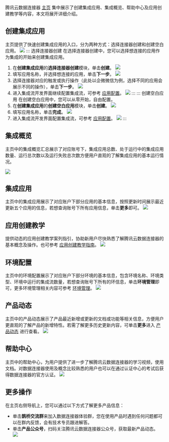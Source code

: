 
腾讯云数据连接器 [主页](https://console.cloud.tencent.com/eis) 集中展示了创建集成应用、集成概览、帮助中心及应用创建教学等内容，本文将展开详细介绍。


## 创建集成应用

主页提供了快速创建集成应用的入口，分为两种方式：选择连接器创建和创建空白应用。
![](https://qcloudimg.tencent-cloud.cn/raw/0f9c4823ec9f3cf12200f009046e4c4e.png)
<dx-tabs>
::: 选择连接器创建
在选择连接器创建中，您可以选择想连接的应用作为集成的开始来创建集成应用。
1. 在**创建集成应用**的**选择连接器创建**模块，单击**创建**。
![](https://qcloudimg.tencent-cloud.cn/raw/a564c7fc81d704a1d634287efa1c6b72.png)
2. 填写应用名称，并选择想连接的应用，单击**下一步**。
![](https://qcloudimg.tencent-cloud.cn/raw/02e7262fa132aa18f3eeb36e45bc54b8.png)
3. 选择连接器对应的触发或执行操作（此处以企微微信为例，选择不同的应用会展示不同的操作），单击**下一步**。
![](https://qcloudimg.tencent-cloud.cn/raw/bc25a97e383cda1adc2b0cd339a2de54.png)
4. 进入集成流开发界面继续配置集成流，可参考 [应用配置](https://cloud.tencent.com/document/product/1270/62262)。
![](https://qcloudimg.tencent-cloud.cn/raw/cd79e6b8210f096ebdf3c74e879f9392.png)
:::
::: 创建空白应用
在创建空白应用中，您可以从零开始，自由配置。
1. 在**创建集成应用**的**创建空白应用**模块，单击**创建**。
![](https://qcloudimg.tencent-cloud.cn/raw/210a8f852e8e2ff2854c93a609c62781.png)
2. 填写应用名称，单击**完成**。
![](https://qcloudimg.tencent-cloud.cn/raw/2a44a0f0de1f2bc9480ed186d9b9897d.png)
3. 进入集成流开发界面配置集成流，可参考 [应用配置](https://cloud.tencent.com/document/product/1270/62262)。
![](https://qcloudimg.tencent-cloud.cn/raw/accd3c7cb6cf321791139ec88bb33a7b.png)
:::
</dx-tabs>

## 集成概览   

主页中的集成概览汇总展示了对应账号下，集成应用总数、处于运行中的集成应用数量、运行总次数以及运行失败总次数方便用户直观的了解集成应用的基本运行情况。  

![](https://qcloudimg.tencent-cloud.cn/raw/fc097e0d5aeaa03df11445eb4f0a0e58.png)

## 集成应用

主页中的集成应用展示了对应账户下部分应用的基本信息，按照更新时间展示最近更新五个应用的信息，若想查询账号下所有应用信息，单击**更多**即可。
![](https://qcloudimg.tencent-cloud.cn/raw/f05c71a53148058c870877468cfdb0a3.png)

## 应用创建教学

提供动态的应用创建教学案列指引，协助新用户尽快熟悉了解腾讯云数据连接器的基本概念及操作。也可参考 [应用创建教学指南](https://cloud.tencent.com/document/product/1270/75473)。
![](https://qcloudimg.tencent-cloud.cn/raw/5dfa663e1a3479f38f0bae70a4e91d8e.png)

## 环境配置

主页中的环境配置展示了对应账户下部分环境的基本信息，包含环境名称、环境类型、环境中运行的集成流数量，若想查询账号下所有的环信息，单击**环境管理**即可，更多环境管理相关内容可参考 [环境管理](https://cloud.tencent.com/document/product/1270/62275)。
![](https://qcloudimg.tencent-cloud.cn/raw/790a25a54d459af5910955998d3dccf8.png)

## 产品动态

主页中的产品动态展示了产品最近新增或更新的文档或功能等相关信息，方便用户更直观的了解产品的新增特性。若需了解更多历史更新内容，可单击**更多**进入 [产品动态](https://cloud.tencent.com/document/product/1270/47960) 进行查看。
![](https://qcloudimg.tencent-cloud.cn/raw/fc2f312840280c8054d0ba7fedbc7f78.png)

## 帮助中心

主页中的帮助中心，为用户提供了进一步了解腾讯云数据连接器的学习视频，使用文档。对数据连接器使用及概念比较熟悉的用户也可以在通过认证中心的考试后获得数据连接器的官方认证。
![](https://qcloudimg.tencent-cloud.cn/raw/c61852421fd8c435eb1bab2e37892a39.png)

## 更多操作
在主页右侧导航上，您可以通过以下方式了解更多产品信息：
- 单击**鹊桥交流群**来加入数据连接器体验群，您在使用产品时遇到任何问题都可以在群内反馈，会有技术专员跟进解答。
- 单击**产品公众号**，扫码关注腾讯云数据连接器公众号，获取最新产品动态。
![](https://qcloudimg.tencent-cloud.cn/raw/18c4c31cf447c6e99be196077f4f6d33.png)

